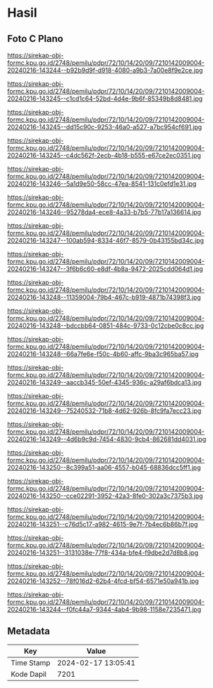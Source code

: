 # Hasil

## Foto C Plano

https://sirekap-obj-formc.kpu.go.id/2748/pemilu/pdpr/72/10/14/20/09/7210142009004-20240216-143244--b92b9d9f-d918-4080-a9b3-7a00e8f9e2ce.jpg

https://sirekap-obj-formc.kpu.go.id/2748/pemilu/pdpr/72/10/14/20/09/7210142009004-20240216-143245--c1cd1c64-52bd-4d4e-9b6f-85349b8d8481.jpg

https://sirekap-obj-formc.kpu.go.id/2748/pemilu/pdpr/72/10/14/20/09/7210142009004-20240216-143245--dd15c90c-9253-46a0-a527-a7bc954cf691.jpg

https://sirekap-obj-formc.kpu.go.id/2748/pemilu/pdpr/72/10/14/20/09/7210142009004-20240216-143245--c4dc562f-2ecb-4b18-b555-e67ce2ec0351.jpg

https://sirekap-obj-formc.kpu.go.id/2748/pemilu/pdpr/72/10/14/20/09/7210142009004-20240216-143246--5a1d9e50-58cc-47ea-8541-131c0efd1e31.jpg

https://sirekap-obj-formc.kpu.go.id/2748/pemilu/pdpr/72/10/14/20/09/7210142009004-20240216-143246--95278da4-ece8-4a33-b7b5-77b17a136614.jpg

https://sirekap-obj-formc.kpu.go.id/2748/pemilu/pdpr/72/10/14/20/09/7210142009004-20240216-143247--100ab594-8334-46f7-8579-0b43155bd34c.jpg

https://sirekap-obj-formc.kpu.go.id/2748/pemilu/pdpr/72/10/14/20/09/7210142009004-20240216-143247--3f6b6c60-e8df-4b8a-9472-2025cdd064d1.jpg

https://sirekap-obj-formc.kpu.go.id/2748/pemilu/pdpr/72/10/14/20/09/7210142009004-20240216-143248--11359004-79b4-467c-b919-4871b74398f3.jpg

https://sirekap-obj-formc.kpu.go.id/2748/pemilu/pdpr/72/10/14/20/09/7210142009004-20240216-143248--bdccbb64-0851-484c-9733-0c12cbe0c8cc.jpg

https://sirekap-obj-formc.kpu.go.id/2748/pemilu/pdpr/72/10/14/20/09/7210142009004-20240216-143248--66a7fe6e-f50c-4b60-affc-9ba3c965ba57.jpg

https://sirekap-obj-formc.kpu.go.id/2748/pemilu/pdpr/72/10/14/20/09/7210142009004-20240216-143249--aaccb345-50ef-4345-936c-a29af6bdca13.jpg

https://sirekap-obj-formc.kpu.go.id/2748/pemilu/pdpr/72/10/14/20/09/7210142009004-20240216-143249--75240532-71b8-4d62-926b-8fc9fa7ecc23.jpg

https://sirekap-obj-formc.kpu.go.id/2748/pemilu/pdpr/72/10/14/20/09/7210142009004-20240216-143249--4d6b9c9d-7454-4830-9cb4-862681dd4031.jpg

https://sirekap-obj-formc.kpu.go.id/2748/pemilu/pdpr/72/10/14/20/09/7210142009004-20240216-143250--8c399a51-aa06-4557-b045-68836dcc5ff1.jpg

https://sirekap-obj-formc.kpu.go.id/2748/pemilu/pdpr/72/10/14/20/09/7210142009004-20240216-143250--cce02291-3952-42a3-8fe0-302a3c7375b3.jpg

https://sirekap-obj-formc.kpu.go.id/2748/pemilu/pdpr/72/10/14/20/09/7210142009004-20240216-143251--c76d5c17-a982-4615-9e7f-7b4ec6b86b7f.jpg

https://sirekap-obj-formc.kpu.go.id/2748/pemilu/pdpr/72/10/14/20/09/7210142009004-20240216-143251--3131038e-77f8-434a-bfe4-f9dbe2d7d8b8.jpg

https://sirekap-obj-formc.kpu.go.id/2748/pemilu/pdpr/72/10/14/20/09/7210142009004-20240216-143252--78f016d2-62b4-4fcd-bf54-6571e50a941b.jpg

https://sirekap-obj-formc.kpu.go.id/2748/pemilu/pdpr/72/10/14/20/09/7210142009004-20240216-143244--f0fc44a7-9344-4ab4-9b98-1158e7235471.jpg


## Metadata

| Key        | Value               |
| ---------- | ------------------- |
| Time Stamp | 2024-02-17 13:05:41 |
| Kode Dapil | 7201                |



